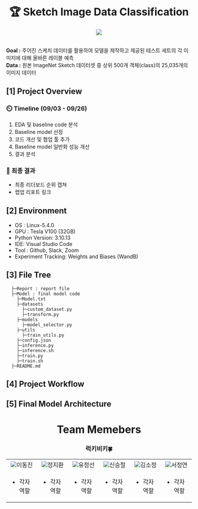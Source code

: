 <div align='center'>
  <h1>🏆 Sketch Image Data Classification</h1>
  <img src='https://github.com/user-attachments/assets/bcb2cbdc-acb6-4ee4-815f-92089903456e'/>
</div><br>

**Goal :** 주어진 스케치 데이터를 활용하여 모델을 제작하고 제공된 테스트 세트의 각 이미지에 대해 올바른 레이블 예측 <br>
**Data :** 원본 ImageNet Sketch 데이터셋 중 상위 500개 객체(class)의 25,035개의 이미지 데이터

## [1] Project Overview
### ⏲️ Timeline (09/03 - 09/26)
1. EDA 및 baseline code 분석
2. Baseline model 선정
3. 코드 개선 및 협업 툴 추가
4. Baseline model 일반화 성능 개선
5. 결과 분석

### 🥇 최종 결과
- 최종 리더보드 순위 캡쳐
- 랩업 리포트 링크

## [2] Environment
- OS : Linux-5.4.0
- GPU : Tesla V100 (32GB)
- Python Version: 3.10.13
- IDE: Visual Studio Code
- Tool : Github, Slack, Zoom
- Experiment Tracking: Weights and Biases (WandB)

## [3] File Tree
```
  ├─Report : report file
  ├─Model : final model code
    ├─Model.txt
    ├─datasets
      ├─custom_dataset.py
      ├─transform.py
    ├─models
      ├─model_selector.py
    ├─utils
      ├─train_utils.py
    ├─config.json
    ├─inference.py
    ├─inference.sh
    ├─train.py
    ├─train.sh
  ├─README.md
```
## [4] Project Workflow

## [5] Final Model Architecture

<div align='center'>
  <h1>Team Memebers</h1>
  <h3>럭키비키🍀</h3>
  <table>
    <tr>
      <td align="center" valign="top" width="150px"><a href="https://github.com/jinlee24"><img src="https://avatars.githubusercontent.com/u/137850412?v=4" ></a>이동진</td>
      <td align="center" valign="top" width="150px"><a href="https://github.com/stop0729"><img src="https://avatars.githubusercontent.com/u/78136790?v=4" ></a>정지환</td>
      <td align="center" valign="top" width="150px"><a href="https://github.com/yjs616"><img src="https://avatars.githubusercontent.com/u/107312651?v=4" ></a>유정선</td>
      <td align="center" valign="top" width="150px"><a href="https://github.com/sng-tory"><img src="https://avatars.githubusercontent.com/u/176906855?v=4" ></a>신승철</td>
      <td align="center" valign="top" width="150px"><a href="https://github.com/Soojeoong"><img src="https://avatars.githubusercontent.com/u/100748928?v=4" ></a>김소정</td>
      <td align="center" valign="top" width="150px"><a href="https://github.com/cyndii20"><img src="https://avatars.githubusercontent.com/u/90389093?v=4"></a>서정연</td>
    </tr>
    <tr>
      <td valign="top"> <!-- 동진 -->
          <ul>
              <li>각자 역할</li>
          </ul>
      </td>
      <td valign="top"> <!-- 지환 -->
          <ul>
              <li>각자 역할</li>
          </ul>
      </td>
       <td valign="top"> <!-- 정선 -->
          <ul>
              <li>각자 역할</li>
          </ul>
      </td>
       <td valign="top"> <!-- 승철 -->
          <ul>
              <li>각자 역할</li>
          </ul>
      </td>
       <td valign="top"> <!-- 소정 -->
          <ul>
              <li>각자 역할</li>
          </ul>
      </td>
       <td valign="top"> <!-- 정연 -->
          <ul>
              <li>각자 역할</li>
          </ul>
      </td>
    </tr>
  </table>
</div>
